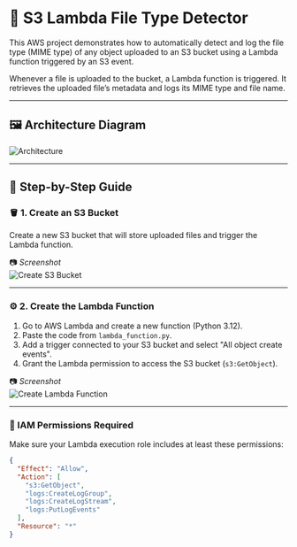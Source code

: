 # 📁 S3 Lambda File Type Detector

This AWS project demonstrates how to automatically detect and log the file type (MIME type) of any object uploaded to an S3 bucket using a Lambda function triggered by an S3 event.

Whenever a file is uploaded to the bucket, a Lambda function is triggered. It retrieves the uploaded file’s metadata and logs its MIME type and file name.

---

## 🖼️ Architecture Diagram

![Architecture](images/architecture.png) <!-- Replace this with your own image -->

---

## 🚀 Step-by-Step Guide

### 🪣 1. Create an S3 Bucket

Create a new S3 bucket that will store uploaded files and trigger the Lambda function.

📷 *Screenshot*  
![Create S3 Bucket](images/create-s3-bucket.png) <!-- Replace this with your screenshot -->

---

### ⚙️ 2. Create the Lambda Function

1. Go to AWS Lambda and create a new function (Python 3.12).
2. Paste the code from `lambda_function.py`.
3. Add a trigger connected to your S3 bucket and select "All object create events".
4. Grant the Lambda permission to access the S3 bucket (`s3:GetObject`).

📷 *Screenshot*  
![Create Lambda Function](images/create-lambda.png) <!-- Replace this with your screenshot -->

---

### 🔐 IAM Permissions Required

Make sure your Lambda execution role includes at least these permissions:

```json
{
  "Effect": "Allow",
  "Action": [
    "s3:GetObject",
    "logs:CreateLogGroup",
    "logs:CreateLogStream",
    "logs:PutLogEvents"
  ],
  "Resource": "*"
}
